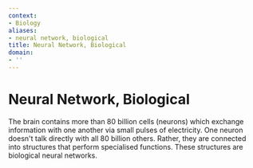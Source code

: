 ```yaml
---
context:
- Biology
aliases:
- neural network, biological
title: Neural Network, Biological
domain:
- ''
---
```


# Neural Network, Biological

The brain contains more than 80 billion cells (neurons) which exchange information with one another via small pulses of electricity. One neuron doesn't talk directly with all 80 billion others. Rather, they are connected into structures that perform specialised functions. These structures are biological neural networks.
